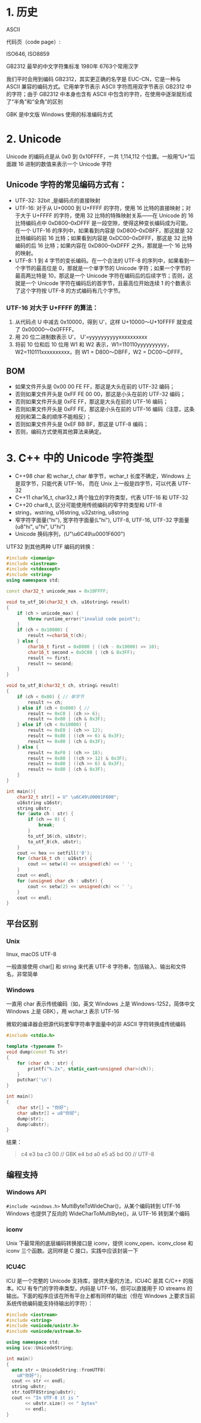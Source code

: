# 1. 历史
ASCII

代码页（code page）:

ISO646, ISO8859

GB2312 最早的中文字符集标准 1980年 6763个常用汉字

我们平时会用到编码 GB2312，其实更正确的名字是 EUC-CN，它是一种与 ASCII 兼容的编码方式。它用单字节表示 ASCII 字符而用双字节表示 GB2312 中的字符；由于 GB2312 中本身也含有 ASCII 中包含的字符，在使用中逐渐就形成了“半角”和“全角”的区别

GBK 是中文版 Windows 使用的标准编码方式

# 2. Unicode
Unicode 的编码点是从 0x0 到 0x10FFFF，一共 1,114,112 个位置。一般用“U+”后面跟 16 进制的数值来表示一个 Unicode 字符

## Unicode 字符的常见编码方式有：
* UTF-32: 32bit ,是编码点的直接映射
* UTF-16: 对于从 U+0000 到 U+FFFF 的字符，使用 16 比特的直接映射；对于大于 U+FFFF 的字符，使用 32 比特的特殊映射关系——在 Unicode 的 16 比特编码点中 0xD800–0xDFFF 是一段空隙，使得这种变长编码成为可能。在一个 UTF-16 的序列中，如果看到内容是 0xD800–0xDBFF，那这就是 32 比特编码的前 16 比特；如果看到内容是 0xDC00–0xDFFF，那这是 32 比特编码的后 16 比特；如果内容在 0xD800–0xDFFF 之外，那就是一个 16 比特的映射。
* UTF-8: 1 到 4 字节的变长编码。在一个合法的 UTF-8 的序列中，如果看到一个字节的最高位是 0，那就是一个单字节的 Unicode 字符；如果一个字节的最高两比特是 10，那这是一个 Unicode 字符在编码后的后续字节；否则，这就是一个 Unicode 字符在编码后的首字节，且最高位开始连续 1 的个数表示了这个字符按 UTF-8 的方式编码有几个字节。 

### UTF-16 对大于 U+FFFF 的算法：
1. 从代码点 U 中减去 0x10000，得到 U'，这样 U+10000～U+10FFFF 就变成了 0x00000～0x0FFFF。 
2. 用 20 位二进制数表示 U'， U'=yyyyyyyyyyxxxxxxxxxx 
3. 将前 10 位和后 10 位用 W1 和 W2 表示，W1=110110yyyyyyyyyy，W2=110111xxxxxxxxxx，则 W1 = D800～DBFF，W2 = DC00～DFFF。

## BOM
* 如果文件开头是 0x00 00 FE FF，那这是大头在前的 UTF-32 编码；
* 否则如果文件开头是 0xFF FE 00 00，那这是小头在前的 UTF-32 编码；
* 否则如果文件开头是 0xFE FF，那这是大头在前的 UTF-16 编码；
* 否则如果文件开头是 0xFF FE，那这是小头在前的 UTF-16 编码（注意，这条规则和第二条的顺序不能相反）；
* 否则如果文件开头是 0xEF BB BF，那这是 UTF-8 编码；
* 否则，编码方式使用其他算法来确定。

# 3. C++ 中的 Unicode 字符类型
* C++98 char 和 wchar_t, char 单字节，wchar_t 长度不确定，Windows 上是双字节，只能代表 UTF-16， 而在 Unix 上一般是四字节，可以代表 UTF-32
* C++11 char16_t, char32_t 两个独立的字符类型，代表 UTF-16 和 UTF-32
* C++20 char8_t, 区分可能使用传统编码的窄字符类型和 UTF-8
* string，wstring, u16string, u32string, u8string
* 窄字符字面量("hi"), 宽字符字面量(L"hi"), UTF-8, UTF-16, UTF-32 字面量(u8"hi", u"hi", U"hi")
* Unicode 换码序列，(U"\u6C49\u0001F600")

UTF32 到其他两种 UTF 编码的转换：
```c++
#include <iomanip>
#include <iostream>
#include <stdexcept>
#include <string>
using namespace std;

const char32_t unicode_max = 0x10FFFF;

void to_utf_16(char32_t ch, u16string& result)
{
    if (ch > unicode_max) {
        throw runtime_error("invalid code point");
    }
    if (ch < 0x10000) {
        result +=char16_t(ch);
    } else {
        char16_t first = 0xD800 | ((ch - 0x10000) >> 10);
        char16_t second = 0xDC00 | (ch & 0x3FF);
        result += first;
        result += second;
    }
}

void to_utf_8(char32_t ch, string& result)
{
    if (ch < 0x80) { // 单字节
        result += ch; 
    } else if (ch < 0x800) { // 
        result += 0xC0 | (ch >> 6);
        result += 0x80 | (ch & 0x3F);
    } else if (ch < 0x10000) {
        result += 0xE0 | (ch >> 12); 
        result += 0x80 | ((ch >> 6) & 0x3F); 
        result += 0x80 | (ch & 0x3F); 
    } else { 
        result += 0xF0 | (ch >> 18); 
        result += 0x80 | ((ch >> 12) & 0x3F); 
        result += 0x80 | ((ch >> 6) & 0x3F); 
        result += 0x80 | (ch & 0x3F);
    }
}

int main(){  
    char32_t str[] = U" \u6C49\U0001F600";
    u16string u16str;
    string u8str;
    for (auto ch : str) {    
        if (ch == 0) {      
            break;
        }    
        to_utf_16(ch, u16str); 
        to_utf_8(ch, u8str);
    }
    cout << hex << setfill('0');
    for (char16_t ch : u16str) { 
        cout << setw(4) << unsigned(ch) << ' ';
    }
    cout << endl;
    for (unsigned char ch : u8str) {
        cout << setw(2) << unsigned(ch) << ' ';
    }
    cout << endl;
}
```

## 平台区别
### Unix
linux, macOS  UTF-8

一般直接使用 char[] 和 string 来代表 UTF-8 字符串，包括输入、输出和文件名，非常简单

### Windows
一直用 char 表示传统编码（如，英文 Windows 上是 Windows-1252，简体中文 Windows 上是 GBK），用 wchar_t 表示 UTF-16

微软的编译器会把源代码里窄字符串字面量中的非 ASCII 字符转换成传统编码
```c++
#include <stdio.h>

template <typename T>
void dump(const T& str)
{
    for (char ch : str) {
        printf("%.2x", static_cast<unsigned char>(ch));
    }
    putchar('\n')
}

int main()
{
    char str[] = "你好";
    char u8str[] = u8"你好";
    dump(str);
    dump(u8str);
}
```
结果：
> c4 e3 ba c3 00 // GBK
> e4 bd a0 e5 a5 bd 00 // UTF-8

## 编程支持
### Windows API
`#include <windows.h>`
 MultiByteToWideChar()，从某个编码转到 UTF-16
 Windows 也提供了反向的 WideCharToMultiByte()，从 UTF-16 转到某个编码

### iconv
Unix 下最常用的底层编码转换接口是 iconv，提供 iconv_open、iconv_close 和 iconv 三个函数。这同样是 C 接口，实践中应该封装一下

### ICU4C
ICU 是一个完整的 Unicode 支持库，提供大量的方法，ICU4C 是其 C/C++ 的版本。ICU 有专门的字符串类型，内码是 UTF-16，但可以直接用于 IO streams 的输出。下面的程序应该在所有平台上都有同样的输出（但在 Windows 上要求当前系统传统编码能支持待输出的字符）：
```c++
#include <iostream>
#include <string>
#include <unicode/unistr.h>
#include <unicode/ustream.h>

using namespace std;
using icu::UnicodeString;

int main()
{
  auto str = UnicodeString::fromUTF8(
    u8"你好");
  cout << str << endl;
  string u8str;
  str.toUTF8String(u8str);
  cout << "In UTF-8 it is "
       << u8str.size() << " bytes"
       << endl;
}
```